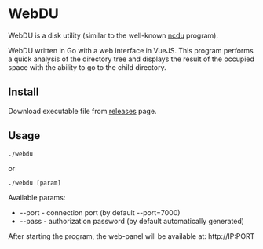 # WebDU

WebDU is a disk utility (similar to the well-known [ncdu](https://dev.yorhel.nl/ncdu) program). 

WebDU written in Go with a web interface in VueJS. This program performs a quick analysis of the directory tree and displays the result of the occupied space with the ability to go to the child directory.

## Install

Download executable file from [releases](hhttps://github.com/SiTiSem/webdu/releases) page.

## Usage

    ./webdu
    
or

    ./webdu [param]
    
Available params:
* --port - connection port (by default --port=7000)
* --pass - authorization password (by default automatically generated)

After starting the program, the web-panel will be available at:
http://IP:PORT
